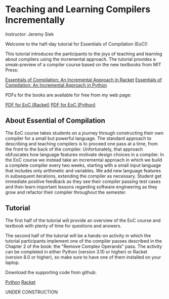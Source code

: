 
# Teaching and Learning Compilers Incrementally

Instructor: Jeremy Siek

Welcome to the half-day tutorial for Essentials of Compilation (EoC)!

This tutorial introduces the participants to the joys of teaching and
learning about compilers using the incremental approach. The tutorial
provides a sneak-preview of a compiler course based on the new
textbooks from MIT Press:

[Essentials of Compilation: An Incremental Approach in Racket](https://mitpress.mit.edu/9780262047760/essentials-of-compilation/)
[Essentials of Compilation: An Incremental Approach in Python](https://mitpress.mit.edu/9780262048248/essentials-of-compilation/)

PDFs for the books are available for free from my web page:

[PDF for EoC (Racket)](https://www.dropbox.com/s/ktdw8j0adcc44r0/book.pdf?dl=1)
[PDF for EoC (Python)](https://www.dropbox.com/s/mfxtojk4yif3toj/python-book.pdf?dl=1)


## About Essential of Compilation

The EoC course takes students on a journey through constructing their
own compiler for a small but powerful language. The standard approach
to describing and teaching compilers is to proceed one pass at a time,
from the front to the back of the compiler. Unfortunately, that
approach obfuscates how language features motivate design choices in a
compiler. In the EoC course we instead take an incremental approach in
which we build a complete compiler every two weeks, starting with a
small input language that includes only arithmetic and variables. We
add new language features in subsequent iterations, extending the
compiler as necessary. Student get immediate positive feedback as they
see their compiler passing test cases and then learn important lessons
regarding software engineering as they grow and refactor their
compiler throughout the semester.

## Tutorial

The first half of the tutorial will provide an overview of the EoC
course and textbook with plenty of time for questions and answers. 

The second half of the tutorial will be a hands-on activity in which
the tutorial participants implement one of the compiler passes
described in the Chapter 2 of the book: the "Remove Complex Operands"
pass. The activity can be completed in either Python (version 3.10 or
higher) or Racket (version 8.0 or higher), so make sure to have one of
them installed on your laptop.

Download the supporting code from github:

[Python](https://github.com/IUCompilerCourse/python-student-support-code)
[Racket](https://github.com/IUCompilerCourse/public-student-support-code)

UNDER CONSTRUCTION
